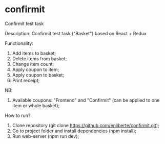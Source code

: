# confirmit
Confirmit test task


Description:
Confirmit test task ("Basket") based on React + Redux

Functionality:
1) Add items to basket;
2) Delete items from basket;
3) Change item count;
4) Apply coupon to item;
5) Apply coupon to basket;
6) Print receipt;

NB:
1) Available coupons: "Frontend" and "Confirmit" (can be applied to one item or whole basket);

How to run?
1) Clone repository (git clone https://github.com/enliberte/confirmit.git);
2) Go to project folder and install dependencies (npm install);
3) Run web-server (npm run dev);
